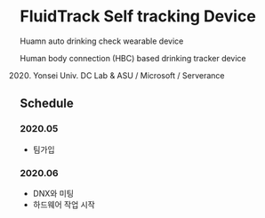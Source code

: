 # FluidTrack Self tracking Device

Huamn auto drinking check wearable device

Human body connection (HBC) based drinking tracker device

2020. Yonsei Univ. DC Lab
& ASU / Microsoft / Serverance

## Schedule

### 2020.05

- 팀가입

### 2020.06

- DNX와 미팅
- 하드웨어 작업 시작
